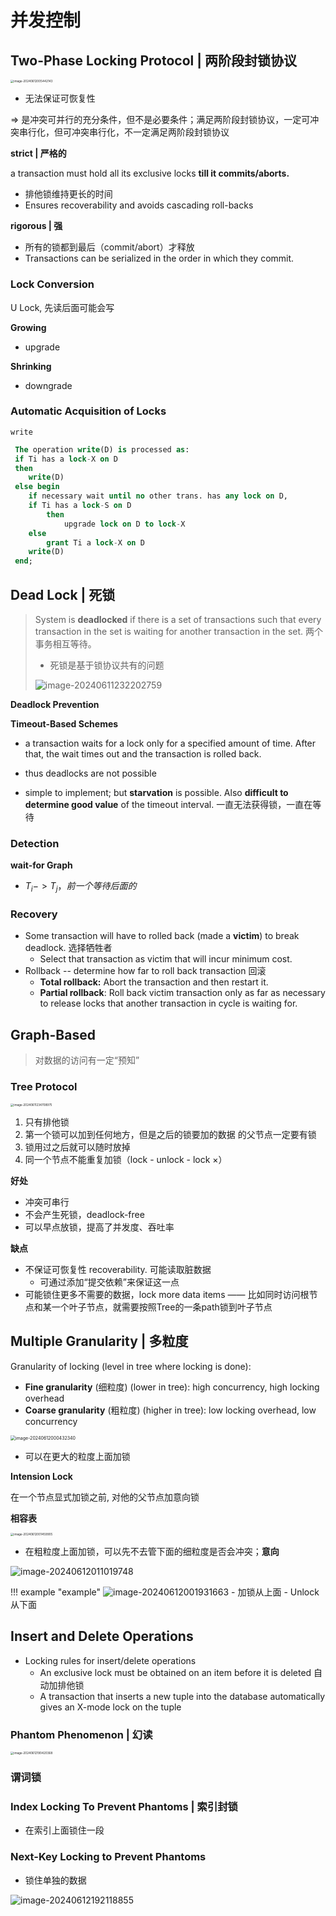 # 并发控制

## **Two-Phase Locking Protocol** | 两阶段封锁协议

<img src="https://zzh-pic-for-self.oss-cn-hangzhou.aliyuncs.com/img/202406120054297.png" alt="image-20240612005442143" style="zoom:33%;" />

- 无法保证可恢复性

=> 是冲突可并行的充分条件，但不是必要条件；满足两阶段封锁协议，一定可冲突串行化，但可冲突串行化，不一定满足两阶段封锁协议

**strict | 严格的**

a transaction must hold all its exclusive locks **till it commits/aborts.**

- 排他锁维持更长的时间
- Ensures recoverability and avoids cascading roll-backs

**rigorous | 强**

- 所有的锁都到最后（commit/abort）才释放 
- Transactions can be serialized in the order in which they commit.

### Lock Conversion

U Lock, 先读后面可能会写

**Growing**

- upgrade

**Shrinking**

- downgrade

### Automatic Acquisition of Locks

`write`

```sql
 The operation write(D) is processed as:
 if Ti has a lock-X on D
 then
 	write(D)
 else begin
 	if necessary wait until no other trans. has any lock on D,
 	if Ti has a lock-S on D
 		then
 			upgrade lock on D to lock-X
 	else
		grant Ti a lock-X on D
 	write(D)
 end;
```

## Dead Lock | 死锁

> System is **deadlocked** if there is a set of transactions such that every transaction in the set is waiting for another transaction in the set.  两个事务相互等待。
>
> - 死锁是基于锁协议共有的问题
>
> ![image-20240611232202759](https://zzh-pic-for-self.oss-cn-hangzhou.aliyuncs.com/img/202406112322824.png)

**Deadlock Prevention**



**Timeout-Based Schemes**

- a transaction waits for a lock only for a specified amount of time. After that, the wait times out and the transaction is rolled back.

- thus deadlocks are not possible

- simple to implement; but **starvation** is possible. Also **difficult to determine good value** of the timeout interval. 一直无法获得锁，一直在等待

### Detection

**wait-for Graph**

- $T_i -> T_j，前一个等待后面的$

### Recovery

- Some transaction will have to rolled back (made a **victim**) to break deadlock.  选择牺牲者
    - Select that transaction as victim that will incur minimum cost.
- Rollback -- determine how far to roll back transaction  回滚
    - **Total rollback:** Abort the transaction and then restart it.
    - **Partial rollback**: Roll back victim transaction only as far as necessary to release locks that another transaction in cycle is waiting for.

##  Graph-Based 

>  对数据的访问有一定“预知”

### Tree Protocol

<img src="http://zzh-pic-for-self.oss-cn-hangzhou.aliyuncs.com/img/202406112347099.png" alt="image-20240611234708975" style="zoom:33%;" />



1. 只有排他锁
2. 第一个锁可以加到任何地方，但是之后的锁要加的数据 的父节点一定要有锁
3. 锁用过之后就可以随时放掉
4. 同一个节点不能重复加锁（lock - unlock - lock ×）

**好处**

- 冲突可串行
- 不会产生死锁，deadlock-free
- 可以早点放锁，提高了并发度、吞吐率

**缺点**

- 不保证可恢复性  recoverability. 可能读取脏数据
    - 可通过添加“提交依赖”来保证这一点
- 可能锁住更多不需要的数据，lock more data items 
    —— 比如同时访问根节点和某一个叶子节点，就需要按照Tree的一条path锁到叶子节点

## Multiple Granularity | 多粒度

Granularity of locking (level in tree where locking is done):

-  **Fine granularity** (细粒度) (lower in tree): high concurrency, high locking overhead
- **Coarse granularity** (粗粒度) (higher in tree): low locking overhead, low concurrency

<img src="https://zzh-pic-for-self.oss-cn-hangzhou.aliyuncs.com/img/202406120004561.png" alt="image-20240612000432340" style="zoom: 50%;" />

- 可以在更大的粒度上面加锁

**Intension Lock**

在一个节点显式加锁之前, 对他的父节点加意向锁

**相容表**

<img src="https://zzh-pic-for-self.oss-cn-hangzhou.aliyuncs.com/img/202406120015105.png" alt="image-20240612001459905" style="zoom: 33%;" />

- 在粗粒度上面加锁，可以先不去管下面的细粒度是否会冲突；**意向**

![image-20240612011019748](https://zzh-pic-for-self.oss-cn-hangzhou.aliyuncs.com/img/202406120110999.png)

!!! example "example"
	![image-20240612001931663](https://zzh-pic-for-self.oss-cn-hangzhou.aliyuncs.com/img/202406120019972.png)
	- 加锁从上面
	- Unlock从下面



## Insert and Delete Operations

- Locking rules for insert/delete operations
    - An exclusive lock must be obtained on an item before it is deleted	自动加排他锁
    - A transaction that inserts a new tuple into the database  automatically gives an X-mode lock on the tuple

### Phantom Phenomenon | 幻读

<img src="https://zzh-pic-for-self.oss-cn-hangzhou.aliyuncs.com/img/202406121904493.png" alt="image-20240612190420368" style="zoom: 33%;" />

### 谓词锁

### **Index Locking To Prevent Phantoms** | 索引封锁

- 在索引上面锁住一段

### **Next-Key Locking to Prevent Phantoms**

- 锁住单独的数据

![image-20240612192118855](https://zzh-pic-for-self.oss-cn-hangzhou.aliyuncs.com/img/202406121921950.png)